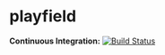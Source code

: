 playfield
========

**Continuous Integration:** [![Build Status](https://travis-ci.org/sssyyw/playfield.svg?branch=master)](https://travis-ci.org/sssyyw/playfield)
